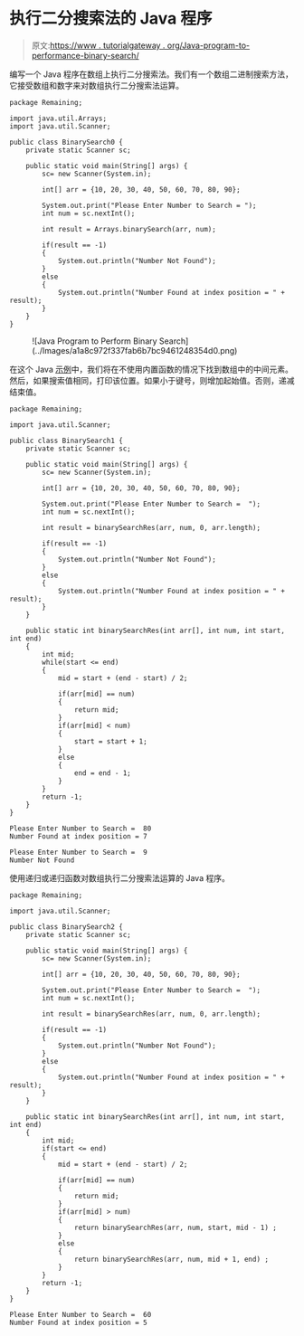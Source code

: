 # 执行二分搜索法的 Java 程序

> 原文:[https://www . tutorialgateway . org/Java-program-to-performance-binary-search/](https://www.tutorialgateway.org/java-program-to-perform-binary-search/)

编写一个 Java 程序在数组上执行二分搜索法。我们有一个数组二进制搜索方法，它接受数组和数字来对数组执行二分搜索法运算。

```
package Remaining;

import java.util.Arrays;
import java.util.Scanner;

public class BinarySearch0 {
	private static Scanner sc;

	public static void main(String[] args) {
		sc= new Scanner(System.in);

		int[] arr = {10, 20, 30, 40, 50, 60, 70, 80, 90};

		System.out.print("Please Enter Number to Search = ");
		int num = sc.nextInt();

		int result = Arrays.binarySearch(arr, num);

		if(result == -1)
		{
			System.out.println("Number Not Found");
		}
		else
		{
			System.out.println("Number Found at index position = " + result);
		}
	}
}
```

<figure class="wp-block-image size-large">![Java Program to Perform Binary Search](../Images/a1a8c972f337fab6b7bc9461248354d0.png)</figure>

在这个 Java [示例](https://www.tutorialgateway.org/learn-java-programs/)中，我们将在不使用内置函数的情况下找到数组中的中间元素。然后，如果搜索值相同，打印该位置。如果小于键号，则增加起始值。否则，递减结束值。

```
package Remaining;

import java.util.Scanner;

public class BinarySearch1 {
	private static Scanner sc;

	public static void main(String[] args) {
		sc= new Scanner(System.in);

		int[] arr = {10, 20, 30, 40, 50, 60, 70, 80, 90};

		System.out.print("Please Enter Number to Search =  ");
		int num = sc.nextInt();

		int result = binarySearchRes(arr, num, 0, arr.length);

		if(result == -1)
		{
			System.out.println("Number Not Found");
		}
		else
		{
			System.out.println("Number Found at index position = " + result);
		}
	}

	public static int binarySearchRes(int arr[], int num, int start, int end)
	{
		int mid;
		while(start <= end)
		{
			mid = start + (end - start) / 2;

			if(arr[mid] == num)
			{
				return mid;
			}
			if(arr[mid] < num)
			{
				start = start + 1;
			}
			else
			{
				end = end - 1;
			}
		}
		return -1;
	}
}
```

```
Please Enter Number to Search =  80
Number Found at index position = 7

Please Enter Number to Search =  9
Number Not Found
```

使用递归或递归函数对数组执行二分搜索法运算的 Java 程序。

```
package Remaining;

import java.util.Scanner;

public class BinarySearch2 {
	private static Scanner sc;

	public static void main(String[] args) {
		sc= new Scanner(System.in);

		int[] arr = {10, 20, 30, 40, 50, 60, 70, 80, 90};

		System.out.print("Please Enter Number to Search =  ");
		int num = sc.nextInt();

		int result = binarySearchRes(arr, num, 0, arr.length);

		if(result == -1)
		{
			System.out.println("Number Not Found");
		}
		else
		{
			System.out.println("Number Found at index position = " + result);
		}
	}

	public static int binarySearchRes(int arr[], int num, int start, int end)
	{
		int mid;
		if(start <= end)
		{
			mid = start + (end - start) / 2;

			if(arr[mid] == num)
			{
				return mid;
			}
			if(arr[mid] > num)
			{
				return binarySearchRes(arr, num, start, mid - 1) ;
			}
			else
			{
				return binarySearchRes(arr, num, mid + 1, end) ;
			}		
		}
		return -1;
	}
}
```

```
Please Enter Number to Search =  60
Number Found at index position = 5
```